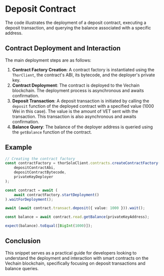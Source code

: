 # Deposit Contract

The code illustrates the deployment of a deposit contract, executing a deposit transaction, and querying the balance associated with a specific address.

## Contract Deployment and Interaction

The main deployment steps are as follows:

1. **Contract Factory Creation**: A contract factory is instantiated using the `ThorClient`, the contract's ABI, its bytecode, and the deployer's private key.
2. **Contract Deployment**: The contract is deployed to the Vechain blockchain. The deployment process is asynchronous and awaits confirmation.
3. **Deposit Transaction**: A deposit transaction is initiated by calling the `deposit` function of the deployed contract with a specified value (1000 Wei in this case). The value is the amount of VET sent with the transaction. This transaction is also asynchronous and awaits confirmation.
4. **Balance Query**: The balance of the deployer address is queried using the `getBalance` function of the contract.


## Example

```typescript { name=contract-deposit, category=example }
// Creating the contract factory
const contractFactory = thorSoloClient.contracts.createContractFactory(
    depositContractAbi,
    depositContractBytecode,
    privateKeyDeployer
);

const contract = await (
    await contractFactory.startDeployment()
).waitForDeployment();

await (await contract.transact.deposit({ value: 1000 })).wait();

const balance = await contract.read.getBalance(privateKeyAddress);

expect(balance).toEqual([BigInt(1000)]);
```



## Conclusion

This snippet serves as a practical guide for developers looking to understand the deployment and interaction with smart contracts on the Vechain blockchain, specifically focusing on deposit transactions and balance queries.



